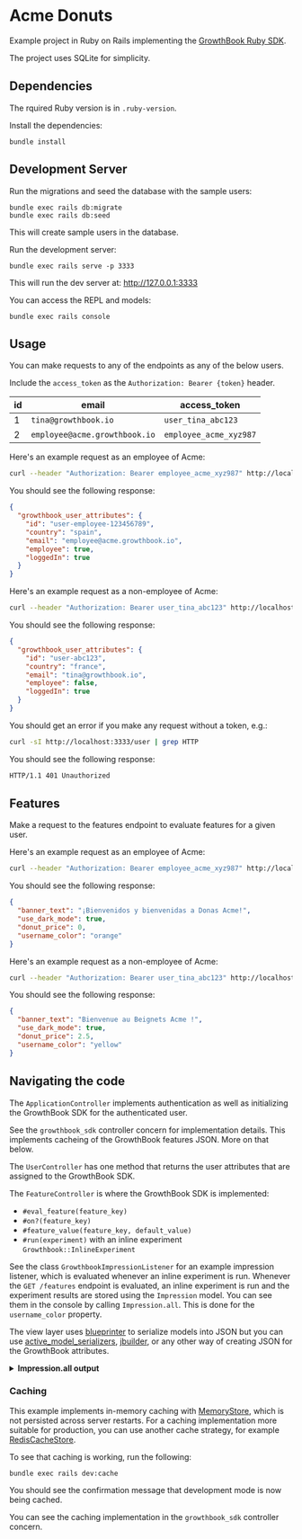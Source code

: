 # Acme Donuts

Example project in Ruby on Rails implementing the [GrowthBook Ruby SDK](https://docs.growthbook.io/lib/ruby).

The project uses SQLite for simplicity.


## Dependencies

The rquired Ruby version is in `.ruby-version`.

Install the dependencies:

    bundle install


## Development Server

Run the migrations and seed the database with the sample users:

    bundle exec rails db:migrate
    bundle exec rails db:seed

This will create sample users in the database.

Run the development server:

    bundle exec rails serve -p 3333

This will run the dev server at: http://127.0.0.1:3333

You can access the REPL and models:

    bundle exec rails console

## Usage

You can make requests to any of the endpoints as any of the below users.

Include the `access_token` as the `Authorization: Bearer {token}` header.

| id  | email                         | access_token           |
| --- | ----------------------------- | ---------------------- |
| 1   | `tina@growthbook.io`          | `user_tina_abc123`     |
| 2   | `employee@acme.growthbook.io` | `employee_acme_xyz987` |

Here's an example request as an employee of Acme:

```sh
curl --header "Authorization: Bearer employee_acme_xyz987" http://localhost:3333/user
```

You should see the following response:

```json
{
  "growthbook_user_attributes": {
    "id": "user-employee-123456789",
    "country": "spain",
    "email": "employee@acme.growthbook.io",
    "employee": true,
    "loggedIn": true
  }
}
```

Here's an example request as a non-employee of Acme:

```sh
curl --header "Authorization: Bearer user_tina_abc123" http://localhost:3333/user
```

You should see the following response:

```json
{
  "growthbook_user_attributes": {
    "id": "user-abc123",
    "country": "france",
    "email": "tina@growthbook.io",
    "employee": false,
    "loggedIn": true
  }
}
```

You should get an error if you make any request without a token, e.g.:

```sh
curl -sI http://localhost:3333/user | grep HTTP
```

You should see the following response:

```txt
HTTP/1.1 401 Unauthorized
```

## Features

Make a request to the features endpoint to evaluate features for a given user.

Here's an example request as an employee of Acme:

```sh
curl --header "Authorization: Bearer employee_acme_xyz987" http://localhost:3333/features
```

You should see the following response:

```json
{
  "banner_text": "¡Bienvenidos y bienvenidas a Donas Acme!",
  "use_dark_mode": true,
  "donut_price": 0,
  "username_color": "orange"
}
```

Here's an example request as a non-employee of Acme:

```sh
curl --header "Authorization: Bearer user_tina_abc123" http://localhost:3333/features
```

You should see the following response:

```json
{
  "banner_text": "Bienvenue au Beignets Acme !",
  "use_dark_mode": true,
  "donut_price": 2.5,
  "username_color": "yellow"
}
```


## Navigating the code

The `ApplicationController` implements authentication as well as initializing the GrowthBook SDK for the authenticated user.

See the `growthbook_sdk` controller concern for implementation details. This implements cacheing of the GrowthBook features JSON. More on that below.

The `UserController` has one method that returns the user attributes that are assigned to the GrowthBook SDK.

The `FeatureController` is where the GrowthBook SDK is implemented:

- `#eval_feature(feature_key)`
- `#on?(feature_key)`
- `#feature_value(feature_key, default_value)`
- `#run(experiment)` with an inline experiment `Growthbook::InlineExperiment`

See the class `GrowthbookImpressionListener` for an example impression listener, which is evaluated whenever an inline experiment is run. Whenever the `GET /features` endpoint is evaluated, an inline experiment is run and the experiment results are stored using the `Impression` model. You can see them in the console by calling `Impression.all`. This is done for the `username_color` property.

The view layer uses [blueprinter](https://github.com/procore/blueprinter) to serialize models into JSON but you can use [active_model_serializers](https://github.com/rails-api/active_model_serializers), [jbuilder](https://github.com/rails/jbuilder), or any other way of creating JSON for the GrowthBook attributes.


<details>
<summary><b>Impression.all output</b></summary>

```rb
[#<Impression:0x00007f79d8d184f0
  id: 1,
  experiment:
   {"key"=>"username-color",
    "variations"=>["red", "orange", "yellow", "green", "blue", "purple"],
    "active"=>true,
    "force"=>nil,
    "weights"=>nil,
    "coverage"=>1,
    "condition"=>nil,
    "namespace"=>nil,
    "hash_attribute"=>"id"},
  result:
   {"hash_used"=>true,
    "in_experiment"=>true,
    "variation_id"=>2,
    "value"=>"yellow",
    "hash_attribute"=>"id",
    "hash_value"=>"user-abc123",
    "feature_id"=>""},
  created_at: Wed, 07 Dec 2022 01:04:08.843090000 UTC +00:00,
  updated_at: Wed, 07 Dec 2022 01:04:08.843090000 UTC +00:00>,
 #<Impression:0x00007f79dbadb590
  id: 2,
  experiment:
   {"key"=>"username-color",
    "variations"=>["red", "orange", "yellow", "green", "blue", "purple"],
    "active"=>true,
    "force"=>nil,
    "weights"=>nil,
    "coverage"=>1,
    "condition"=>nil,
    "namespace"=>nil,
    "hash_attribute"=>"id"},
  result:
   {"hash_used"=>true,
    "in_experiment"=>true,
    "variation_id"=>1,
    "value"=>"orange",
    "hash_attribute"=>"id",
    "hash_value"=>"user-employee-123456789",
    "feature_id"=>""},
  created_at: Wed, 07 Dec 2022 01:04:17.700329000 UTC +00:00,
  updated_at: Wed, 07 Dec 2022 01:04:17.700329000 UTC +00:00>]
```

</details>


### Caching

This example implements in-memory caching with [MemoryStore](https://guides.rubyonrails.org/caching_with_rails.html#activesupport-cache-memorystore), which is not persisted across server restarts. For a caching implementation more suitable for production, you can use another cache strategy, for example [RedisCacheStore](https://guides.rubyonrails.org/caching_with_rails.html#activesupport-cache-rediscachestore).

To see that caching is working, run the following:

    bundle exec rails dev:cache

You should see the confirmation message that development mode is now being cached.

You can see the caching implementation in the `growthbook_sdk` controller concern.
